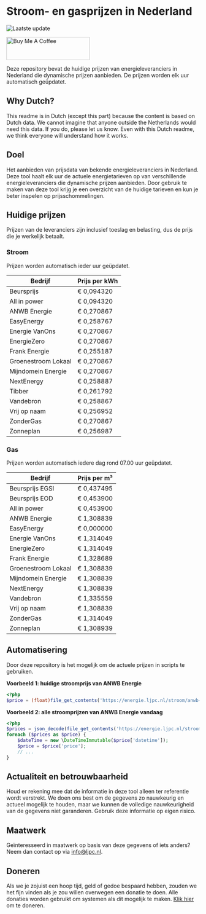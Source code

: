 # Stroom- en gasprijzen in Nederland

![Laatste update](https://img.shields.io/badge/laatste%20update-2025--02--25%2004%3A00%20CET-brightgreen)

<a href="https://www.buymeacoffee.com/Lars-" target="_blank"><img src="https://cdn.buymeacoffee.com/buttons/v2/default-orange.png" alt="Buy Me A Coffee" height="60" style="height: 60px !important;width: 217px !important;" ></a>

Deze repository bevat de huidige prijzen van energieleveranciers in Nederland die dynamische prijzen aanbieden. De prijzen worden elk uur automatisch geüpdatet.

## Why Dutch?

This readme is in Dutch (except this part) because the content is based on Dutch data. We cannot imagine that anyone outside the Netherlands would need this data. If you do, please let us know. Even with this Dutch readme, we think
everyone will understand how it works.

## Doel

Het aanbieden van prijsdata van bekende energieleveranciers in Nederland. Deze tool haalt elk uur de actuele energietarieven op van verschillende energieleveranciers die dynamische prijzen aanbieden. Door gebruik te maken van deze tool
krijg je een overzicht van de huidige tarieven en kun je beter inspelen op prijsschommelingen.

## Huidige prijzen

Prijzen van de leveranciers zijn inclusief toeslag en belasting, dus de prijs die je werkelijk betaalt.

### Stroom

Prijzen worden automatisch ieder uur geüpdatet.

 Bedrijf | Prijs per kWh 
---------|---------------
Beursprijs | € 0,094320
All in power | € 0,094320
ANWB Energie | € 0,270867
EasyEnergy | € 0,258767
Energie VanOns | € 0,270867
EnergieZero | € 0,270867
Frank Energie | € 0,255187
Groenestroom Lokaal | € 0,270867
Mijndomein Energie | € 0,270867
NextEnergy | € 0,258887
Tibber | € 0,261792
Vandebron | € 0,258867
Vrij op naam | € 0,256952
ZonderGas | € 0,270867
Zonneplan | € 0,256987


### Gas

Prijzen worden automatisch iedere dag rond 07.00 uur geüpdatet.

 Bedrijf | Prijs per m³ 
---------|--------------
Beursprijs EGSI | € 0,437495
Beursprijs EOD | € 0,453900
All in power | € 0,453900
ANWB Energie | € 1,308839
EasyEnergy | € 0,000000
Energie VanOns | € 1,314049
EnergieZero | € 1,314049
Frank Energie | € 1,328689
Groenestroom Lokaal | € 1,308839
Mijndomein Energie | € 1,308839
NextEnergy | € 1,308839
Vandebron | € 1,335559
Vrij op naam | € 1,308839
ZonderGas | € 1,314049
Zonneplan | € 1,308939


## Automatisering

Door deze repository is het mogelijk om de actuele prijzen in scripts te gebruiken.

**Voorbeeld 1: huidige stroomprijs van ANWB Energie**

```php
<?php
$price = (float)file_get_contents('https://energie.ljpc.nl/stroom/anwb-energie-nu.txt');

```

**Voorbeeld 2: alle stroomprijzen van ANWB Energie vandaag**

```php
<?php
$prices = json_decode(file_get_contents('https://energie.ljpc.nl/stroom/all-in-power-vandaag.json'),true);
foreach ($prices as $price) {
    $dateTime = new \DateTimeImmutable($price['datetime']);
    $price = $price['price'];
    // ...
}
```

## Actualiteit en betrouwbaarheid

Houd er rekening mee dat de informatie in deze tool alleen ter referentie wordt verstrekt. We doen ons best om de gegevens zo nauwkeurig en actueel mogelijk te houden, maar we kunnen de volledige nauwkeurigheid van de gegevens niet
garanderen. Gebruik deze informatie op eigen risico.

## Maatwerk

Geïnteresseerd in maatwerk op basis van deze gegevens of iets anders? Neem dan contact op
via [info@ljpc.nl](mailto:info@ljpc.nl?subject=Energie%20prijzen).

## Doneren

Als we je zojuist een hoop tijd, geld of gedoe bespaard hebben, zouden we het fijn vinden als je zou willen overwegen een
donatie te doen. Alle donaties worden gebruikt om systemen als dit mogelijk te
maken. [Klik hier](https://www.buymeacoffee.com/Lars-) om te doneren.
